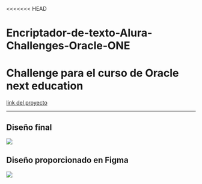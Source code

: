 <<<<<<< HEAD

# Encriptador-de-texto-Alura-Challenges-Oracle-ONE

# Challenge para el curso de Oracle next education

<a href="https://metaldev-06.github.io/Encriptador-de-texto-Alura-Challenges-Oracle-ONE/">
    link del proyecto
</a>
<hr>
<h2>Diseño final</h2>
<img src="https://cdn.discordapp.com/attachments/963137601152364554/1005369105483829288/unknown.png">

<h2>Diseño proporcionado en Figma</h2>
<img src="https://cdn.discordapp.com/attachments/963137601152364554/1005369600298459186/unknown.png">
